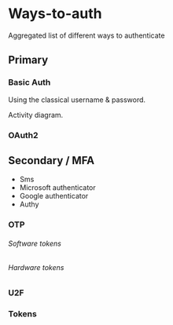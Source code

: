 # Ways-to-auth
Aggregated list of different ways to authenticate

## Primary

### Basic Auth

Using the classical username & password.

Activity diagram.

### OAuth2

## Secondary / MFA

- Sms
- Microsoft authenticator
- Google authenticator
- Authy

### OTP

###### Software tokens

###### Hardware tokens

### U2F

### Tokens

